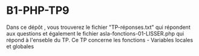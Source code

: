 # B1-PHP-TP9
Dans ce dépôt , vous trouverez le fichier "TP-réponses.txt" qui répondent aux questions et également le fichier asla-fonctions-01-LISSER.php qui répond à l'enseble du TP. Ce TP concerne les fonctions - Variables locales et globales
